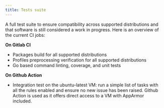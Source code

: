 ```yaml
---
title: Tests suite
---
```


A full test suite to ensure compatibility across supported distributions and that software is still considered a work in progress. Here is an overview of the current CI jobs:

**On Gitlab CI**

- Packages build for all supported distributions
- Profiles preprocessing verification for all supported distributions
- Go based command linting, coverage, and unit tests

**On Github Action**

- Integration test on the ubuntu-latest VM: run a simple list of tasks with all the rules enabled and ensure no new issue has been raised. Github Action is used as it offers direct access to a VM with AppArmor included.

